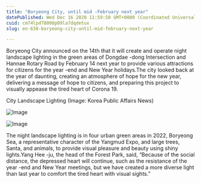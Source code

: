 ```yaml
---
title: "Boryeong City, until mid -February next year"
datePublished: Wed Dec 16 2020 11:59:50 GMT+0000 (Coordinated Universal Time)
cuid: cm74lpd78000p09la7dqdetux
slug: en-638-boryeong-city-until-mid-february-next-year

---
```



Boryeong City announced on the 14th that it will create and operate night landscape lighting in the green areas of Dongdae -dong Intersection and Hannae Rotary Road by February 14 next year to provide various attractions for citizens for the year -end and New Year holidays.The city looked back at the year of daunting, creating an atmosphere of hope for the new year, delivering a message of hope to citizens, and preparing this project to visually appease the tired heart of Corona 19.

City Landscape Lighting (Image: Korea Public Affairs News)

![Image](https://cdn.hashnode.com/res/hashnode/image/upload/v1739527402492/a65f33e0-5648-4c12-949a-f15f9216deb8.jpeg)

![Image](https://cdn.hashnode.com/res/hashnode/image/upload/v1739527404354/bf563cee-e798-495e-828d-5f2c1ab13a0c.jpeg)

The night landscape lighting is in four urban green areas in 2022, Boryeong Sea, a representative character of the Yangmud Expo, and large trees, Santa, and animals, to provide visual pleasure and beauty using shiny lights.Yang Hee -ju, the head of the Forest Park, said, “Because of the social distance, the depressed heart will continue, such as the resistance of the year -end and New Year meetings, but we have created a more diverse light than last year to comfort the tired heart with visual sights.”
